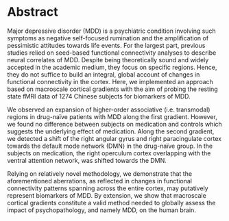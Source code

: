 # Abstract
Major depressive disorder (MDD) is a psychiatric condition involving such symptoms as negative self-focused rumination and the amplification of pessimistic attitudes towards life events. For the largest part, previous studies relied on seed-based functional connectivity analyses to describe neural correlates of MDD. Despite being theoretically sound and widely accepted in the academic medium, they focus on specific regions. Hence, they do not suffice to build an integral, global account of changes in functional connectivity in the cortex. Here, we implemented an approach based on macroscale cortical gradients with the aim of probing the resting state fMRI data of 1274 Chinese subjects for biomarkers of MDD.

We observed an expansion of higher-order associative (i.e. transmodal) regions in drug-naïve patients with MDD along the first gradient. However, we found no difference between subjects on medication and controls which suggests the underlying effect of medication. Along the second gradient, we detected a shift of the right angular gyrus and right paracingulate cortex towards the default mode network (DMN) in the drug-naïve group. In the subjects on medication, the right operculum cortex overlapping with the ventral attention network, was shifted towards the DMN.

Relying on relatively novel methodology, we demonstrate that the aforementioned aberrations, as reflected in changes in functional connectivity patterns spanning across the entire cortex, may putatively represent biomarkers of MDD. By extension, we show that macroscale cortical gradients constitute a valid method needed to globally assess the impact of psychopathology, and namely MDD, on the human brain.
